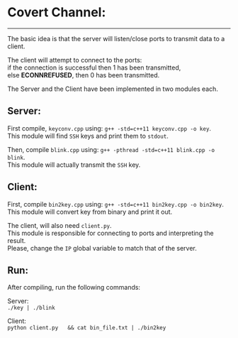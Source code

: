 # Covert Channel:  
---  
The basic idea is that the server will listen/close ports to transmit data to a client.   
  
The client will attempt to connect to the ports:  
  if the connection is successful then 1 has been transmitted,  
  else **ECONNREFUSED**, then 0 has been transmitted.  

The Server and the Client have been implemented in two modules each.  

## Server:  
First compile, `keyconv.cpp` using: `g++ -std=c++11 keyconv.cpp -o key`.  
This module will find `SSH` keys and print them to `stdout`.  

Then, compile `blink.cpp` using: `g++ -pthread -std=c++11 blink.cpp -o blink`.  
This module will actually transmit the `SSH` key.  

## Client:  
First, compile `bin2key.cpp` using: `g++ -std=c++11 bin2key.cpp -o bin2key`.  
This module will convert key from binary and print it out.  

The client, will also need `client.py`.  
This module is responsible for connecting to ports and interpreting the result.   
Please, change the `IP` global variable to match that of the server.  

## Run:  
After compiling, run the following commands:   

Server:  
`./key | ./blink`  

Client:   
`python client.py   && cat bin_file.txt | ./bin2key`  
